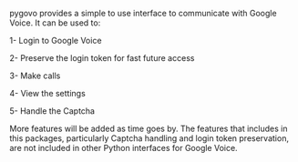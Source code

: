 pygovo provides a simple to use interface to communicate with Google Voice. It can be used to:

1- Login to Google Voice

2- Preserve the login token for fast future access

3- Make calls

4- View the settings

5- Handle the Captcha


More features will be added as time goes by. The features that includes in this packages, particularly Captcha handling and login token preservation, are not included in other Python interfaces for Google Voice.